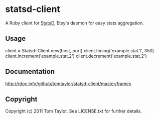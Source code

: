 statsd-client
=============

A Ruby client for [StatsD](https://github.com/etsy/statsd), Etsy's daemon for easy stats aggregation.

Usage
-----

client = Statsd::Client.new(host, port)
client.timing('example.stat.1', 350)
client.increment('example.stat.2')
client.decrement('example.stat.2')

Documentation
-------------

http://rdoc.info/github/tomtaylor/statsd-client/master/frames

Copyright
---------

Copyright (c) 2011 Tom Taylor. See LICENSE.txt for
further details.

